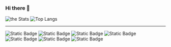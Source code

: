 ### Hi there 👋

![the Stats](https://github-readme-stats.vercel.app/api?username=zeenfts&show_icons=true&theme=nord)
![Top Langs](https://github-readme-stats.vercel.app/api/top-langs/?username=zeenfts&layout=compact&theme=nord&size_weight=0.5&count_weight=0.5&hide=Jupyter%20Notebook)

---

![Static Badge](https://img.shields.io/badge/rust-lang?style=flat&logo=rust&logoColor=red&logoSize=auto&color=%23000000)
![Static Badge](https://img.shields.io/badge/python-lang?style=flat&logo=python&color=%233776AB&logoSize=auto&logoColor=white)
![Static Badge](https://img.shields.io/badge/javascript-lang?style=flat&logo=javascript&color=%23F7DF1E&logoSize=auto&logoColor=navy)
![Static Badge](https://img.shields.io/badge/php-lang?style=flat&logo=php&color=%23777BB4&logoSize=auto&logoColor=white)
![Static Badge](https://img.shields.io/badge/fedora-os?style=flat&logo=fedora&color=%2351A2DA&logoSize=auto&logoColor=white)
![Static Badge](https://img.shields.io/badge/tailwindcss-frmw?style=flat&logo=tailwindcss&color=%2306B6D4&logoSize=auto&logoColor=white)
![Static Badge](https://img.shields.io/badge/laravel-frmw?style=flat&logo=laravel&color=%23FF2D20&logoSize=auto&logoColor=%23000000)

<!--
**zeenfts/zeenfts** is a ✨ _special_ ✨ repository because its `README.md` (this file) appears on your GitHub profile.
Here are some ideas to get you started:

- 🔭 I’m currently working on ...
- 🌱 I’m currently learning ...
- 👯 I’m looking to collaborate on ...
- 🤔 I’m looking for help with ...
- 💬 Ask me about ...
- 📫 How to reach me: ...
- 😄 Pronouns: ...
- ⚡ Fun fact: ...
[![Gists Badge](https://badges.pufler.dev/gists/zeenfts)](https://badges.pufler.dev)
[![Years Badge](https://badges.pufler.dev/years/zeenfts)](https://badges.pufler.dev)

[![Repos Badge](https://badges.pufler.dev/repos/zeenfts)](https://badges.pufler.dev)
[![Commits Badge](https://badges.pufler.dev/commits/yearly/zeenfts)](https://badges.pufler.dev)

![Streak](https://github-readme-streak-stats.herokuapp.com/?user=zeenfts)

:zap: GitHub stats
-->
